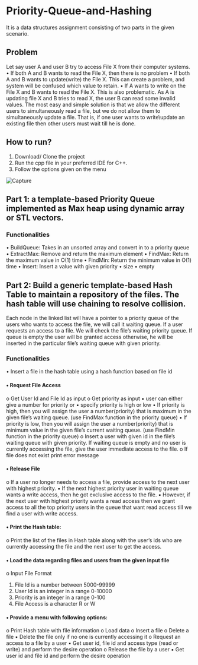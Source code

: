 # Priority-Queue-and-Hashing
 It is a data structures assignment consisting of two parts in the given scenario.
 
 ## Problem
Let say user A and user B try to access File X from their computer systems.
• If both A and B wants to read the File X, then there is no problem
• If both A and B wants to update(write) the File X. This can create a problem, and system will be confused which value to retain.
• If A wants to write on the File X and B wants to read the File X. This is also problematic. As A is updating file X and B tries to read X, the user B can read some invalid values.
The most easy and simple solution is that we allow the different users to simultaneously read a file, but we do not allow them to simultaneously update a file. That is, if one user wants to write\update an existing file then other users must wait till he is done.

## How to run?
1. Download/ Clone the project
2. Run the cpp file in your preferred IDE for C++.
3. Follow the options given on the menu

![Capture](https://user-images.githubusercontent.com/68819501/121785178-b4642f00-cbd1-11eb-827a-f7e2c20bf55e.PNG)

## Part 1: a template-based Priority Queue implemented as Max heap using dynamic array or STL vectors.
### Functionalities
• BuildQueue: Takes in an unsorted array and convert in to a priority queue
• ExtractMax: Remove and return the maximum element
• FindMax: Return the maximum value in O(1) time
• FindMin: Return the minimum value in O(1) time
• Insert: Insert a value with given priority
• size
• empty
## Part 2: Build a generic template-based Hash Table to maintain a repository of the files. The hash table will use chaining to resolve collision.
Each node in the linked list will have a pointer to a priority queue of the users who wants to access the file, we will call it waiting queue. If a user requests an access to a file. We will check the file’s waiting priority queue. If queue is empty the user will be granted access otherwise, he will be inserted in the particular file’s waiting queue with given priority.
### Functionalities
• Insert a file in the hash table using a hash function based on file id
#### • Request File Access
  o Get User Id and File Id as input
  o Get priority as input
▪ user can either give a number for priority or
▪ specify priority is high or low
• If priority is high, then you will assign the user a number(priority) that is maximum in the given file’s waiting queue. (use FindMax function in the priority queue)
• If priority is low, then you will assign the user a number(priority) that is minimum value in the
given file’s current waiting queue. (use FindMin function in the priority queue)
  o Insert a user with given id in the file’s waiting queue with given priority. If waiting queue is empty and no user is
  currently accessing the file, give the user immediate access to the file.
  o If file does not exist print error message
#### • Release File
   o If a user no longer needs to access a file, provide access to the next user with highest priority.
▪ If the next highest priority user in waiting queue wants a write access, then he got exclusive access to the file.
▪ However, if the next user with highest priority wants a read access then we grant access to all the top priority users in the queue that want read access till we find a user with write access.
#### • Print the Hash table:
   o Print the list of the files in Hash table along with the user’s ids who are currently accessing the file and the next user to get the access.
#### • Load the data regarding files and users from the given input file
  o Input File Format
  1. File Id is a number between 5000-99999
  2. User Id is an integer in a range 0-10000
  3. Priority is an integer in a range 0-100
  4. File Access is a character R or W
#### • Provide a menu with following options:
  o Print Hash table with file information
  o Load data
  o Insert a file
  o Delete a file
      ▪ Delete the file only if no one is currently accessing it
  o Request an access to a file by a user
      ▪ Get user id, file id and access type (read or write) and perform the desire operation
  o Release the file by a user
      ▪ Get user id and file id and perform the desire operation
